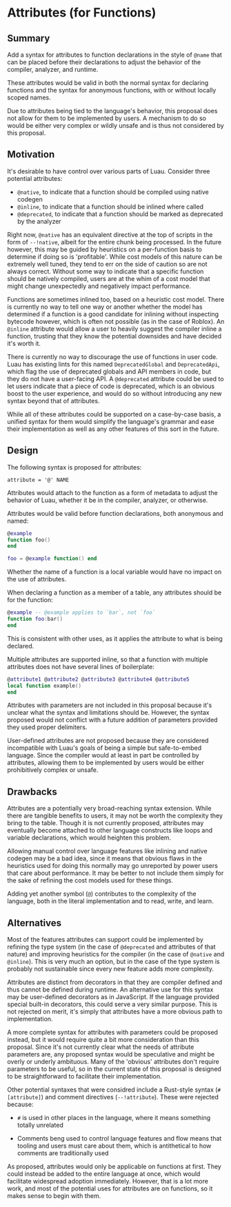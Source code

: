 # Attributes (for Functions)

## Summary

Add a syntax for attributes to function declarations in the style of `@name` that can be placed before their declarations to adjust the behavior of the compiler, analyzer, and runtime.

These attributes would be valid in both the normal syntax for declaring functions and the syntax for anonymous functions, with or without locally scoped names.

Due to attributes being tied to the language's behavior, this proposal does not allow for them to be implemented by users. A mechanism to do so would be either very complex or wildly unsafe and is thus not considered by this proposal.

## Motivation

It's desirable to have control over various parts of Luau. Consider three potential attributes:

- `@native`, to indicate that a function should be compiled using native codegen
- `@inline`, to indicate that a function should be inlined where called
- `@deprecated`, to indicate that a function should be marked as deprecated by the analyzer

Right now, `@native` has an equivalent directive at the top of scripts in the form of `--!native`, albeit for the entire chunk being processed. In the future however, this may be guided by heuristics on a per-function basis to determine if doing so is 'profitable'. While cost models of this nature can be extremely well tuned, they tend to err on the side of caution so are not always correct. Without some way to indicate that a specific function should be natively compiled, users are at the whim of a cost model that might change unexpectedly and negatively impact performance.

Functions are sometimes inlined too, based on a heuristic cost model. There is currently no way to tell one way or another whether the model has determined if a function is a good candidate for inlining without inspecting bytecode however, which is often not possible (as in the case of Roblox). An `@inline` attribute would allow a user to heavily suggest the compiler inline a function, trusting that they know the potential downsides and have decided it's worth it.

There is currently no way to discourage the use of functions in user code. Luau has existing lints for this named `DeprecatedGlobal` and `DeprecatedApi`, which flag the use of deprecated globals and API members in code, but they do not have a user-facing API. A `@deprecated` attribute could be used to let users indicate that a piece of code is deprecated, which is an obvious boost to the user experience, and would do so without introducing any new syntax beyond that of attributes.

While all of these attributes could be supported on a case-by-case basis, a unified syntax for them would simplify the language's grammar and ease their implementation as well as any other features of this sort in the future.

## Design

The following syntax is proposed for attributes:

```ebnf
attribute = '@' NAME
```

Attributes would attach to the function as a form of metadata to adjust the behavior of Luau, whether it be in the compiler, analyzer, or otherwise.

Attributes would be valid before function declarations, both anonymous and named:
```lua
@example
function foo()
end

foo = @example function() end
```

Whether the name of a function is a local variable would have no impact on the use of attributes.

When declaring a function as a member of a table, any attributes should be for the function:
```lua
@example -- @example applies to `bar`, not `foo`
function foo:bar()
end
```

This is consistent with other uses, as it applies the attribute to what is being declared.

Multiple attributes are supported inline, so that a function with multiple attributes does not have several lines of boilerplate:
```lua
@attribute1 @attribute2 @attribute3 @attribute4 @attribute5
local function example()
end
```

Attributes with parameters are not included in this proposal because it's unclear what the syntax and limitations should be. However, the syntax proposed would not conflict with a future addition of parameters provided they used proper delimiters.

User-defined attributes are not proposed because they are considered incompatible with Luau's goals of being a simple but safe-to-embed language. Since the compiler would at least in part be controlled by attributes, allowing them to be implemented by users would be either prohibitively complex or unsafe.

## Drawbacks

Attributes are a potentially very broad-reaching syntax extension. While there are tangible benefits to users, it may not be worth the complexity they bring to the table. Though it is not currently proposed, attributes may eventually become attached to other language constructs like loops and variable declarations, which would heighten this problem.

Allowing manual control over language features like inlining and native codegen may be a bad idea, since it means that obvious flaws in the heuristics used for doing this normally may go unreported by power users that care about performance. It may be better to not include them simply for the sake of refining the cost models used for these things.

Adding yet another symbol (`@`) contributes to the complexity of the language, both in the literal implementation and to read, write, and learn.

## Alternatives

Most of the features attributes can support could be implemented by refining the type system (in the case of `@deprecated` and attributes of that nature) and improving heuristics for the compiler (in the case of `@native` and `@inline`). This is very much an option, but in the case of the type system is probably not sustainable since every new feature adds more complexity.

Attributes are distinct from decorators in that they are compiler defined and thus cannot be defined during runtime. An alternative use for this syntax may be user-defined decorators as in JavaScript. If the language provided special built-in decorators, this could serve a very similar purpose. This is not rejected on merit, it's simply that attributes have a more obvious path to implementation.

A more complete syntax for attributes with parameters could be proposed instead, but it would require quite a bit more consideration than this proposal. Since it's not currently clear what the needs of attribute parameters are, any proposed syntax would be speculative and might be overly or underly ambituous. Many of the 'obvious' attributes don't require parameters to be useful, so in the current state of this proposal is designed to be straightforward to facilitate their implementation.

Other potential syntaxes that were considred include a Rust-style syntax (`#[attribute]`) and comment directives (`--!attribute`). These were rejected because:

- `#` is used in other places in the language, where it means something totally unrelated

- Comments beng used to control language features and flow means that tooling and users must care about them, which is antithetical to how comments are traditionally used

As proposed, attributes would only be applicable on functions at first. They could instead be added to the entire language at once, which would facilitate widespread adoption immediately. However, that is a lot more work, and most of the potential uses for attributes are on functions, so it makes sense to begin with them.
